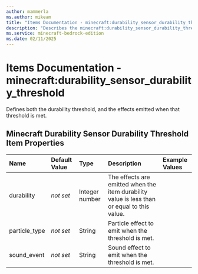 ```yaml
---
author: mammerla
ms.author: mikeam
title: "Items Documentation - minecraft:durability_sensor_durability_threshold"
description: "Describes the minecraft:durability_sensor_durability_threshold item component"
ms.service: minecraft-bedrock-edition
ms.date: 02/11/2025 
---
```


# Items Documentation - minecraft:durability_sensor_durability_threshold

Defines both the durability threshold, and the effects emitted when that threshold is met.


## Minecraft Durability Sensor Durability Threshold Item Properties

|Name       |Default Value |Type |Description |Example Values |
|:----------|:-------------|:----|:-----------|:------------- |
| durability | *not set* | Integer number | The effects are emitted when the item durability value is less than or equal to this value. |  | 
| particle_type | *not set* | String | Particle effect to emit when the threshold is met. |  | 
| sound_event | *not set* | String | Sound effect to emit when the threshold is met. |  | 